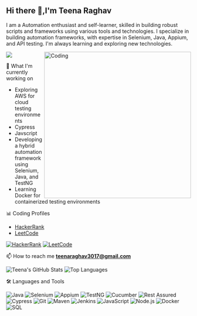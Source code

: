 ## Hi there 👋,I'm Teena Raghav
I am a Automation enthusiast and self-learner, skilled in building robust scripts and frameworks using various tools and technologies.
I specialize in building automation frameworks, with expertise in Selenium, Java, Appium, and API testing.
I'm always learning and exploring new technologies.

<img align="right" alt="Coding" width="400" src="https://mir-s3-cdn-cf.behance.net/project_modules/disp/601014116770475.6068beff4640a.gif"/>
<p align="left"> <img src="https://komarev.com/ghpvc/?username=TeenaRaghav&label=Profile%20views&color=0e75b6&style=flat" /> </p>

 
🔭 What I'm currently working on
- Exploring AWS for cloud testing environments
- Cypress
- Javscript
- Developing a hybrid automation framework using Selenium, Java, and TestNG
- Learning Docker for containerized testing environments




📊 Coding Profiles
- [HackerRank](https://www.hackerrank.com/@teenaraghav3017)
- [LeetCode](https://leetcode.com/Teena_raghav)

[![HackerRank](https://img.shields.io/badge/-HackerRank-2EC866?style=for-the-badge&logo=HackerRank&logoColor=white)](https://www.hackerrank.com/@teenaraghav3017)
[![LeetCode](https://img.shields.io/badge/-LeetCode-FFA116?style=for-the-badge&logo=LeetCode&logoColor=black)](https://leetcode.com/Teena_raghav)


📫 How to reach me **teenaraghav3017@gmail.com**




![Teena's GitHub Stats](https://github-readme-stats.vercel.app/api?username=TeenaRaghav&show_icons=true&theme=radical)
![Top Languages](https://github-readme-stats.vercel.app/api/top-langs/?username=TeenaRaghav&layout=compact)


🛠 Languages and Tools

![Java](https://img.shields.io/badge/Java-ED8B00?style=for-the-badge&logo=java&logoColor=white)
![Selenium](https://img.shields.io/badge/Selenium-43B02A?style=for-the-badge&logo=selenium&logoColor=white)
![Appium](https://img.shields.io/badge/Appium-33b2e5?style=for-the-badge&logo=appium&logoColor=white)
![TestNG](https://img.shields.io/badge/TestNG-FFB100?style=for-the-badge&logo=TestNG&logoColor=white)
![Cucumber](https://img.shields.io/badge/Cucumber-23D96C?style=for-the-badge&logo=cucumber&logoColor=white)
![Rest Assured](https://img.shields.io/badge/Rest%20Assured-4BAF4F?style=for-the-badge&logo=java&logoColor=white)
![Cypress](https://img.shields.io/badge/Cypress-17202C?style=for-the-badge&logo=cypress&logoColor=white)
![Git](https://img.shields.io/badge/Git-F05032?style=for-the-badge&logo=git&logoColor=white)
![Maven](https://img.shields.io/badge/Maven-C71A36?style=for-the-badge&logo=apache-maven&logoColor=white)
![Jenkins](https://img.shields.io/badge/Jenkins-D24939?style=for-the-badge&logo=jenkins&logoColor=white)
![JavaScript](https://img.shields.io/badge/JavaScript-F7DF1E?style=for-the-badge&logo=javascript&logoColor=black)
![Node.js](https://img.shields.io/badge/Node.js-339933?style=for-the-badge&logo=nodedotjs&logoColor=white)
![Docker](https://img.shields.io/badge/Docker-2496ED?style=for-the-badge&logo=docker&logoColor=white)
![SQL](https://img.shields.io/badge/SQL-4479A1?style=for-the-badge&logo=postgresql&logoColor=white)
